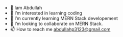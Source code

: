- 👋 Iam Abdullah
- 👀 I’m interested in learning coding
- 🌱 I’m currently learning MERN Stack developement
- 💞️ I’m looking to collaborate on MERN Stack.
- 📫 How to reach me abdullahp3123@gmail.com
<!---
abdullahp3123/abdullahp3123 is a ✨ special ✨ repository because its `README.md` (this file) appears on your GitHub profile.
You can click the Preview link to take a look at your changes.
--->
